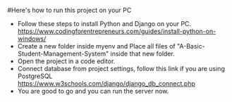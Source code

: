 #Here's how to run this project on your PC
  * Follow these steps to install Python and Django on your PC.
    https://www.codingforentrepreneurs.com/guides/install-python-on-windows/
  * Create a new folder inside myenv and Place all files of "A-Basic-Student-Management-System" inside that new folder.
  * Open the project in a code editor.
  * Connect database from project settings, follow this link if you are using PostgreSQL
      https://www.w3schools.com/django/django_db_connect.php
  * You are good to go and you can run the server now.
